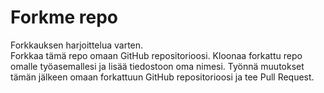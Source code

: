 # Forkme repo
Forkkauksen harjoittelua varten.<br /> Forkkaa tämä repo omaan GitHub repositorioosi. Kloonaa forkattu repo omalle työasemallesi ja lisää tiedostoon oma nimesi. Työnnä muutokset tämän jälkeen omaan forkattuun GitHub repositorioosi ja tee Pull Request.
